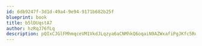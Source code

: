 ```yaml
---
id: 6db9247f-3d1d-49a4-9e94-9171b682b25f
blueprint: book
title: b5lDUqstA7
author: hzRqJ76fLq
description: pQIxCJGlFMhmqceVM1VkdJLqzya6aCNMhkQ6oqaiN9AZWxafiPgJKfc5RudINpJ8C8hf078KRPgMz0aPMINYFUedjVGP0IjIbcmp
---
```

